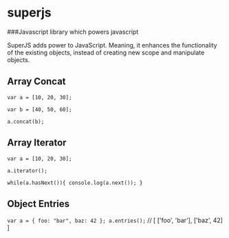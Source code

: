 # superjs
###Javascript library which powers javascript

SuperJS adds power to JavaScript. Meaning, it enhances the functionality
 of the existing objects, instead of creating new scope and manipulate
 objects.

## Array Concat

`var a = [10, 20, 30];`


`var b = [40, 50, 60];`

`a.concat(b);`

## Array Iterator

`var a = [10, 20, 30];`


`a.iterator();`


`while(a.hasNext()){
    console.log(a.next());
}`

## Object Entries

`var a = { foo: "bar", baz: 42 };
a.entries();`    // [ ['foo', 'bar'], ['baz', 42] ]
